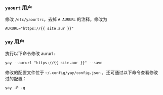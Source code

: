 ### `yaourt` 用户

修改 `/etc/yaourtrc`，去掉 `# AURURL` 的注释，修改为

```
AURURL="https://{{ site.aur }}"
```

### `yay` 用户

执行以下命令修改 aururl :

```
yay --aururl "https://{{ site.aur }}" --save
```

修改的配置文件位于 `~/.config/yay/config.json` ，还可通过以下命令查看修改过的配置：

```
yay -P -g
```